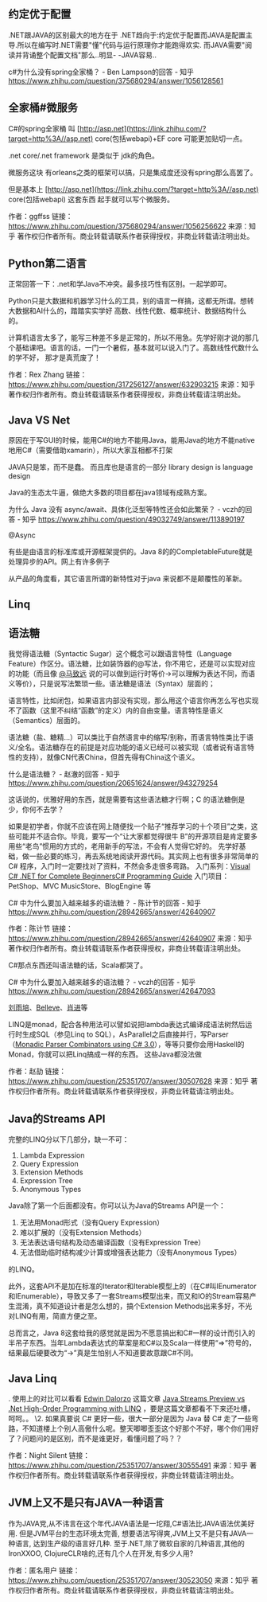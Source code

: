 

## 约定优于配置

.NET跟JAVA的区别最大的地方在于
.NET趋向于:约定优于配置而JAVA是配置主导.所以在编写时.NET需要"懂"代码与运行原理你才能跑得欢实.
而JAVA需要"阅读并背诵整个配置文档"那么..明显- -JAVA容易..

c#为什么没有spring全家桶？ - Ben Lampson的回答 - 知乎 https://www.zhihu.com/question/375680294/answer/1056128561



## 全家桶#微服务

C#的spring全家桶 叫 [http://asp.net](https://link.zhihu.com/?target=http%3A//asp.net) core(包括webapi)+EF core 可能更加贴切一点。

.net core/.net framework 是类似于 jdk的角色。

微服务这块 有orleans之类的框架可以搞，只是集成度还没有spring那么高罢了。

但是基本上 [http://asp.net](https://link.zhihu.com/?target=http%3A//asp.net) core(包括webapi) 这套东西 起手就可以写个微服务。



作者：ggffss
链接：https://www.zhihu.com/question/375680294/answer/1056256622
来源：知乎
著作权归作者所有。商业转载请联系作者获得授权，非商业转载请注明出处。



## Python第二语言

正常回答一下：.net和学Java不冲突。最多技巧性有区别。一起学即可。

Python只是大数据和机器学习什么的工具，别的语言一样搞，这都无所谓。想转大数据和AI什么的，踏踏实实学好 高数、线性代数、概率统计、数据结构什么的。

计算机语言太多了，能写三种差不多是正常的，所以不用急。先学好刚才说的那几个基础课吧。语言的话，一门一个暑假，基本就可以说入门了。高数线性代数什么的学不好， 那才是真荒废了！



作者：Rex Zhang
链接：https://www.zhihu.com/question/317256127/answer/632903215
来源：知乎
著作权归作者所有。商业转载请联系作者获得授权，非商业转载请注明出处。

## Java VS Net

原因在于写GUI的时候，能用C#的地方不能用Java，能用Java的地方不能native地用C#（需要借助xamarin），所以大家互相都不打架

JAVA只是笨，而不是蠢。
而且库也是语言的一部分
library design is language design

Java的生态太牛逼，做绝大多数的项目都在java领域有成熟方案。

为什么 Java 没有 async/await、具体化泛型等特性还会如此繁荣？ - vczh的回答 - 知乎 https://www.zhihu.com/question/49032749/answer/113890197



@Async

有些是由语言的标准库或开源框架提供的。Java 8的的CompletableFuture就是处理异步的API。网上有许多例子

从产品的角度看，其它语言所谓的新特性对于java 来说都不是颠覆性的革新。

## Linq

## 语法糖



我觉得语法糖（Syntactic Sugar）这个概念可以跟语言特性（Language Feature）作区分。语法糖，比如装饰器的@写法，你不用它，还是可以实现对应的功能（而且像 [@马致远](https://www.zhihu.com/people/7407469478113fd759badc891aad02b4) 说的可以做到运行时等价->可以理解为表达不同，而语义等价），只是说写法繁琐一些。语法糖是语法（Syntax）层面的；



语言特性，比如闭包，如果语言内部没有实现，那么用这个语言你再怎么写也实现不了函数（这里不纠结“函数”的定义）内的自由变量。语言特性是语义（Semantics）层面的。

语法糖（盐、糖精...）可以类比于自然语言中的缩写/别称，而语言特性类比于语义/全名。语法糖存在的前提是对应功能的语义已经可以被实现（或者说有语言特性的支持），就像CN代表China，但首先得有China这个语义。

什么是语法糖？ - 赵澈的回答 - 知乎 https://www.zhihu.com/question/20651624/answer/943279254

这话说的，优雅好用的东西，就是需要有这些语法糖才行啊；C 的语法糖倒是少，你何不去学？

如果是初学者，你就不应该在网上随便找一个贴子“推荐学习的十个项目”之类，这些可能并不适合你。毕竟，要写一个“让大家都觉得很牛 B”的开源项目是肯定要多用些“老鸟”惯用的方式的，老用新手的写法，不会有人觉得它好的。
先学好基础，做一些必要的练习，再去系统地阅读开源代码。其实网上也有很多非常简单的 C# 程序，入门时一定要找对了资料，不然会多走很多弯路。
入门系列：[Visual C# .NET for Complete Beginners](https://link.zhihu.com/?target=http%3A//www.homeandlearn.co.uk/csharp/csharp.html)[C# Programming Guide](https://link.zhihu.com/?target=https%3A//msdn.microsoft.com/en-us/library/67ef8sbd.aspx)
入门项目：PetShop、MVC MusicStore、BlogEngine 等

C# 中为什么要加入越来越多的语法糖？ - 陈计节的回答 - 知乎 https://www.zhihu.com/question/28942665/answer/42640907

作者：陈计节
链接：https://www.zhihu.com/question/28942665/answer/42640907
来源：知乎
著作权归作者所有。商业转载请联系作者获得授权，非商业转载请注明出处。

C#那点东西还叫语法糖的话，Scala都哭了。

C# 中为什么要加入越来越多的语法糖？ - vczh的回答 - 知乎 https://www.zhihu.com/question/28942665/answer/42647093

[刘雨培](https://www.zhihu.com/people/liuyupei)、[Belleve](https://www.zhihu.com/people/be5invis)、[肖进](https://www.zhihu.com/people/showjim)等 

LINQ是monad，配合各种用法可以譬如说把lambda表达式编译成语法树然后运行时生成SQL（参见Linq to SQL），AsParallel之后直接并行，写Parser（[Monadic Parser Combinators using C# 3.0](https://link.zhihu.com/?target=http%3A//blogs.msdn.com/b/lukeh/archive/2007/08/19/monadic-parser-combinators-using-c-3-0.aspx)），等等只要你会用Haskell的Monad，你就可以把Linq搞成一样的东西。
这些Java都没法做





作者：赵劼
链接：https://www.zhihu.com/question/25351707/answer/30507628
来源：知乎
著作权归作者所有。商业转载请联系作者获得授权，非商业转载请注明出处。

## Java的Streams API

完整的LINQ分以下几部分，缺一不可：

1. Lambda Expression
2. Query Expression
3. Extension Methods
4. Expression Tree
5. Anonymous Types

Java除了第一个后面都没有。你可以认为Java的Streams API是一个：

1. 无法用Monad形式（没有Query Expression）
2. 难以扩展的（没有Extension Methods）
3. 无法表达语句结构及动态编译函数（没有Expression Tree）
4. 无法借助临时结构减少计算或增强表达能力（没有Anonymous Types）

的LINQ。

此外，这套API不是加在标准的Iterator和Iterable模型上的（在C#叫IEnumerator和IEnumerable），导致又多了一套Streams模型出来，而又和IO的Stream容易产生混淆，真不知道设计者是怎么想的，搞个Extension Methods出来多好，不光对LINQ有用，简直方便之至。

总而言之，Java 8这套给我的感觉就是因为不愿意搞出和C#一样的设计而引入的半吊子东西。当年Lambda表达式的草案是和C#以及Scala一样使用“=>”符号的，结果最后硬要改为“->”真是生怕别人不知道要故意跟C#不同。





## Java Linq

. 使用上的对比可以看看 [Edwin Dalorzo](https://link.zhihu.com/?target=http%3A//blog.informatech.cr/author/edalorzo/) 这篇文章 [Java Streams Preview vs .Net High-Order Programming with LINQ](https://link.zhihu.com/?target=http%3A//blog.informatech.cr/2013/03/24/java-streams-preview-vs-net-linq/) ，要是这篇文章都看不下来还吐槽，呵呵。。
\2. 如果真要说 C# 更好一些，很大一部分是因为 Java 替 C# 走了一些弯路，不知道楼上个别人高傲什么呢。整天唧唧歪歪这个好那个不好，哪个你们用好了？问题问的是区别，而不是谁更好，看懂问题了吗？？



作者：Night Silent
链接：https://www.zhihu.com/question/25351707/answer/30555491
来源：知乎
著作权归作者所有。商业转载请联系作者获得授权，非商业转载请注明出处。



## JVM上又不是只有JAVA一种语言

作为JAVA党,从不讳言在这个年代JAVA语法是一坨翔,C#语法比JAVA语法优美好用. 但是JVM平台的生态环境太完善, 想要语法写得爽,JVM上又不是只有JAVA一种语言, 达到生产级的语言好几种. 至于.NET,除了微软自家的几种语言,其他的IronXXOO, ClojureCLR啥的,还有几个人在开发,有多少人用?



作者：匿名用户
链接：https://www.zhihu.com/question/25351707/answer/30523050
来源：知乎
著作权归作者所有。商业转载请联系作者获得授权，非商业转载请注明出处。
